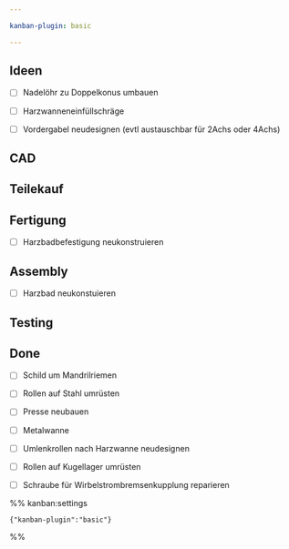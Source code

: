 ```yaml
---

kanban-plugin: basic

---
```


## Ideen

- [ ] Nadelöhr zu Doppelkonus umbauen
- [ ] Harzwanneneinfüllschräge
- [ ] Vordergabel neudesignen (evtl austauschbar für 2Achs oder 4Achs)


## CAD



## Teilekauf



## Fertigung

- [ ] Harzbadbefestigung neukonstruieren


## Assembly

- [ ] Harzbad neukonstuieren


## Testing



## Done

- [ ] Schild um Mandrilriemen
- [ ] Rollen auf Stahl umrüsten
- [ ] Presse neubauen
- [ ] Metalwanne
- [ ] Umlenkrollen nach Harzwanne neudesignen
- [ ] Rollen auf Kugellager umrüsten
- [ ] Schraube für Wirbelstrombremsenkupplung reparieren




%% kanban:settings
```
{"kanban-plugin":"basic"}
```
%%
